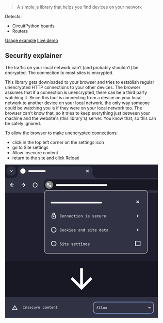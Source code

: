 > A simple js library that helps you find devices on your network

Detects:

- CircuitPython boards
- Routers

[Usage example](https://github.com/sensei-alex/scan/blob/main/index.html)
[Live demo](https://snlx.net/scan)

## Security explainer

The traffic on your local network can't (and probably shouldn't) be encrypted.
The connection to most sites is encrypted.

This library gets downloaded to your browser and tries to establish regular unencrypted HTTP connections to your other devices.
The browser assumes that if a connection is unencrypted, there can be a third party watching it.
Since this tool is connecting from a device on your local network to another device on your local network, the only way someone could
be watching you is if they were on your local network too. The browser can't know that, so it tries to keep everything just between your machine
and the website's (this library's) server. You know that, so this can be safely ignored.

To allow the browser to make unencrypted connections:

- click in the top left corner on the settings icon
- go to Site settings
- Allow Insecure content
- return to the site and click Reload

![chrome screenshots](scan-security.svg)
